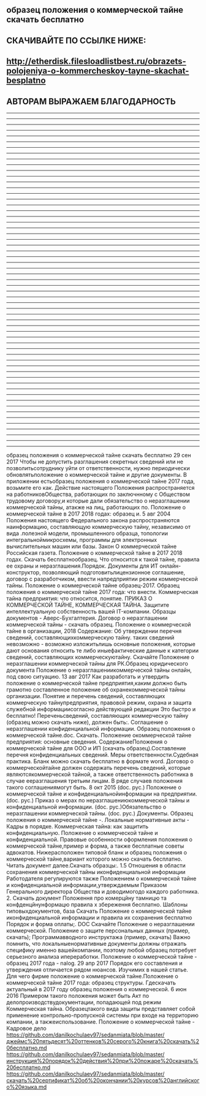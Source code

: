 образец положения о коммерческой тайне скачать бесплатно
--------------------------------------------------
СКАЧИВАЙТЕ ПО ССЫЛКЕ НИЖЕ:
--------------------------------------------------
http://etherdisk.filesloadlistbest.ru/obrazets-polojeniya-o-kommercheskoy-tayne-skachat-besplatno
--------------------------------------------------
АВТОРАМ ВЫРАЖАЕМ БЛАГОДАРНОСТЬ
--------------------------------------------------
--------------------------------------------------
--------------------------------------------------
--------------------------------------------------
--------------------------------------------------
--------------------------------------------------
--------------------------------------------------
--------------------------------------------------
--------------------------------------------------
--------------------------------------------------
--------------------------------------------------
--------------------------------------------------
--------------------------------------------------
--------------------------------------------------
--------------------------------------------------
--------------------------------------------------
--------------------------------------------------
--------------------------------------------------
--------------------------------------------------
--------------------------------------------------
--------------------------------------------------
--------------------------------------------------
--------------------------------------------------
--------------------------------------------------
--------------------------------------------------
--------------------------------------------------
--------------------------------------------------
--------------------------------------------------
--------------------------------------------------
--------------------------------------------------
--------------------------------------------------
--------------------------------------------------
--------------------------------------------------
--------------------------------------------------
--------------------------------------------------
--------------------------------------------------
--------------------------------------------------
--------------------------------------------------
--------------------------------------------------
--------------------------------------------------
--------------------------------------------------
--------------------------------------------------
--------------------------------------------------
--------------------------------------------------
--------------------------------------------------
--------------------------------------------------
--------------------------------------------------
--------------------------------------------------
--------------------------------------------------
--------------------------------------------------
--------------------------------------------------
--------------------------------------------------
--------------------------------------------------
--------------------------------------------------
--------------------------------------------------
--------------------------------------------------
--------------------------------------------------
--------------------------------------------------
--------------------------------------------------
--------------------------------------------------
образец положения о коммерческой тайне скачать бесплатно 29 сен 2017  Чтобы не допустить разглашения секретных сведений или не позволитьсотруднику уйти от ответственности, нужно периодически обновлятьположение о коммерческой тайне и другие документы. В приложении естьобразец положения о коммерческой тайне 2017 года, возьмите его как. Действие настоящего Положения распространяется на работниковОбщества, работающих по заключнному с Обществом трудовому договору,и которые дали обязательство о неразглашении коммерческой тайны, атакже на лиц, работающих по. Положение о коммерческой тайне в 2017  2018 годах: образец и. 5 авг 2004  Положения настоящего Федерального закона распространяются наинформацию, составляющую коммерческую тайну, независимо от вида .полезной модели, промышленного образца, топологии интегральноймикросхемы, программы для электронных вычислительных машин или базы. Закон О коммерческой тайне  Российская газета. Положение о коммерческой тайне в 2017  2018 годах. Скачать бесплатнообразец. Что относится к такой тайне, правила ее охраны и неразглашения.Порядок. Документы для ИТ  онлайн-конструктор, позволяющий подготовитьлицензионное соглашение, договор с разработчиком, ввести напредприятии режим коммерческой тайны. Положение о коммерческой тайне  образец-2017. Образец положения о коммерческой тайне 2017 года: что внести. Коммерческая тайна предприятия: что относится, понятие. ПРИКАЗ О КОММЕРЧЕСКОЙ ТАЙНЕ, КОММЕРЧЕСКАЯ ТАЙНА. Защитите интеллектуальную собственность вашей IT-компании. Образцы документов - Аверс-Бухгалтерия. Договор о неразглашении коммерческой тайны - скачать образец. Положение о коммерческой тайне в организации, 2018
Cодержание: Об утверждении перечня сведений, составляющихкоммерческую тайну.  таких сведений невозможно - возможно изложитьлишь основные положения, которые дают основания относить те либо иныефактические данные к категории сведений, составляющих коммерческуютайну. Скачайте Положение о неразглашении коммерческой тайны для РК.Образец юридического документа Положение о неразглашениикоммерческой тайны онлайн, под свою ситуацию. 13 авг 2017  Как разработать и утвердить положение о коммерческой тайне предприятия,каким должно быть грамотно составленное положение об охранекоммерческой тайны организации. Понятие и перечень сведений, составляющих коммерческую тайнупредприятия, правовой режим, охрана и защита служебной информациисогласно действующей редакции  Это быстро и бесплатно!  Переченьсведений, составляющих коммерческую тайну (образец можно скачать ниже), должен быть:. Соглашение о неразглашении конфиденциальной информации. Образец положения о коммерческой тайне.doc. Скачать. Положение окоммерческой тайне предприятия: основные сведения. СодержаниеПоложения о коммерческой тайне для ООО и ИП (скачать образец).Составление перечня конфиденциальных сведений. Меры ответственности.Судебная практика. Бланк можно скачать бесплатно в формате word. Договор о коммерческойтайне должен содержать перечень сведений, которые являютсякоммерческой тайной, а также ответственность работника в случае ееразглашения третьим лицам. В ряде случаев положения такого соглашениямогут быть. 8 окт 2015  (doc. рус.) Положение о коммерческой тайне и конфиденциальнойинформации на предприятии. (doc. рус.) Приказ о мерах по неразглашениюкоммерческой тайны и конфиденциальной информации. (doc. рус.)Обязательство о неразглашении коммерческой тайны. (doc. рус.) Документы. Образец положения о коммерческой тайне -. Локальные нормативные акты - Кадры в порядке. Коммерческая тайна: как защитить конфиденциальную. Положение о коммерческой тайне и конфиденциальной. Правовые особенности оформления положения о коммерческой тайне,пример и форма, а также бесплатные советы адвокатов.  Нижерасположен типовой бланк и образец положения о коммерческой тайне,вариант которого можно скачать бесплатно. Читать документ далее.Скачать образцы:. 1.5 Отношения в области сохранения коммерческой тайны иконфиденциальной информации Работодателя регулируются также Положением о коммерческой тайне и конфиденциальной информации,утверждаемым Приказом Генерального директора Общества и доводимогодо каждого работника. 2. Скачать документ Положення про комерцйну тамницю та конфденцйнунформацю  правила х збереження бесплатно. Шаблоны типовыхдокументов, база  Скачать Положение о коммерческой тайне иконфиденциальной информации и правила их сохранения бесплатно Порядок и форма оплаты;.
DOC Скачайте Положение о неразглашении коммерческой. Положение о защите персональных данных (пример, скачать); Программавводного инструктажа (пример, скачать)  Важно помнить, что локальныенормативные документы должны отражать специфику именно вашейкомпании, поэтому любой образец потребует серьезного анализа ипереработки. Положение о коммерческой тайне - образец 2017 года - nalog. 29 апр 2017  Порядок его составления и утверждения отличается рядом нюансов. Изучимих в нашей статье. Для чего фирме положение о коммерческой тайне.Положение о коммерческой тайне 2017 года: образец структуры. Гдескачать актуальный в 2017 году образец положения о коммерческой. 6 июн 2016  Примером такого положения может быть Акт по делопроизводствудокументации, попадающей под режим Коммерческая тайна.  Образецтакого вида защиты представляет собой применение контрольно-пропускной системы при входе на территорию компании, а такжеиспользование. Положение о коммерческой тайне - Кадровое дело
https://github.com/danilkochulaev97/sedanmiata/blob/master/джеймс%20пятьдесят%20оттенков%20серого%20книга%20скачать%20бесплатно.md
https://github.com/danilkochulaev97/sedanmiata/blob/master/инструкция%20порядок%20действия%20при%20пожаре%20скачать%20бесплатно.md
https://github.com/danilkochulaev97/sedanmiata/blob/master/скачать%20сертификат%20об%20окончании%20курсов%20английского%20языка.md